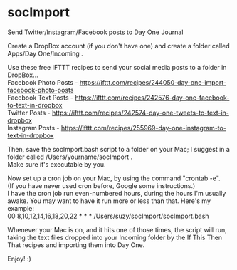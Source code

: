 # socImport
Send Twitter/Instagram/Facebook posts to Day One Journal

Create a DropBox account (if you don't have one) and create a folder called Apps/Day One/Incoming .

Use these free IFTTT recipes to send your social media posts to a folder in DropBox...
<br>Facebook Photo Posts - https://ifttt.com/recipes/244050-day-one-import-facebook-photo-posts
<br>Facebook Text Posts - https://ifttt.com/recipes/242576-day-one-facebook-to-text-in-dropbox
<br>Twitter Posts - https://ifttt.com/recipes/242574-day-one-tweets-to-text-in-dropbox
<br>Instagram Posts - https://ifttt.com/recipes/255969-day-one-instagram-to-text-in-dropbox

Then, save the socImport.bash script to a folder on your Mac; I suggest in a folder called /Users/yourname/socImport .
<br>Make sure it's executable by you.

Now set up a cron job on your Mac, by using the command "crontab -e". 
<br>(If you have never used cron before, Google some instructions.)
<br>I have the cron job run even-numbered hours, during the hours I'm usually awake. You may want to have it run more or less than that. Here's my example:
<br>00 8,10,12,14,16,18,20,22 * * * /Users/suzy/socImport/socImport.bash

Whenever your Mac is on, and it hits one of those times, the script will run, taking the text files dropped into your Incoming folder by the If This Then That recipes and importing them into Day One.

Enjoy! :)
